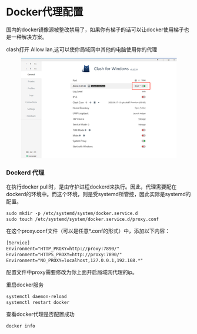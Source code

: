 # Docker代理配置

国内的docker镜像源被整改禁用了，如果你有梯子的话可以让docker使用梯子也是一种解决方案。

clash打开 Allow lan,这可以使你局域网中其他的电脑使用你的代理

<figure><img src="../.gitbook/assets/image (16).png" alt=""><figcaption></figcaption></figure>

### Dockerd 代理

在执行docker pull时，是由守护进程dockerd来执行。因此，代理需要配在dockerd的环境中。而这个环境，则是受systemd所管控，因此实际是systemd的配置。

```
sudo mkdir -p /etc/systemd/system/docker.service.d
sudo touch /etc/systemd/system/docker.service.d/proxy.conf
```

在这个proxy.conf文件（可以是任意\*.conf的形式）中，添加以下内容：

```
[Service]
Environment="HTTP_PROXY=http://proxy:7890/"
Environment="HTTPS_PROXY=http://proxy:7890/"
Environment="NO_PROXY=localhost,127.0.0.1,192.168.*"
```

配置文件中proxy需要修改为你上面开启局域网代理的ip。



重启docker服务

```
systemctl daemon-reload
systemctl restart docker
```

查看docker代理是否配置成功

```
docker info
```
